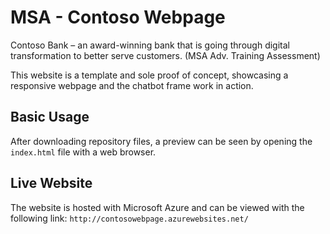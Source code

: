 # MSA - Contoso Webpage

Contoso Bank – an award-winning bank that is going through digital transformation to better serve customers. (MSA Adv. Training Assessment)


This website is a template and sole proof of concept, showcasing a responsive webpage and the chatbot frame work in action.

## Basic Usage

After downloading repository files, a preview can be seen by opening the `index.html` file with a web browser.

## Live Website

The website is hosted with Microsoft Azure and can be viewed with the following link: `http://contosowebpage.azurewebsites.net/`

